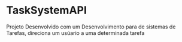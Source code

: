 # TaskSystemAPI
Projeto Desenvolvido com um Desenvolvimento para de sistemas de Tarefas, direciona um usúario a uma determinada  tarefa
